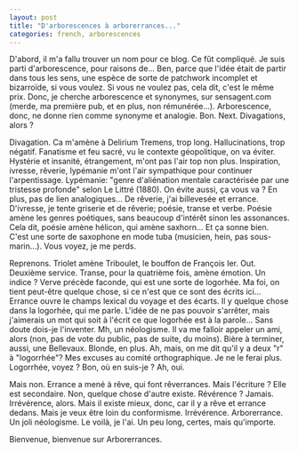 ```yaml
---
layout: post
title: "D'arborescences à arborerrances..."
categories: french, arborescences
---
```

  
D'abord, il m'a fallu trouver un nom pour ce blog. Ce fût compliqué. Je suis parti d'arborescence, pour raisons de... Ben, parce que l'idée était de partir dans tous les sens, une espèce de sorte de patchwork incomplet et bizarroïde, si vous voulez. Si vous ne voulez pas, cela dit, c'est le même prix. Donc, je cherche arborescence et synonymes, sur sensagent.com (merde, ma première pub, et en plus, non rémunérée...). Arborescence, donc, ne donne rien comme synonyme et analogie. Bon. Next. Divagations, alors ?  
  
Divagation. Ca m'amène à Delirium Tremens, trop long. Hallucinations, trop négatif. Fanatisme et feu sacré, vu le contexte géopolitique, on va éviter. Hystérie et insanité, étrangement, m'ont pas l'air top non plus. Inspiration, ivresse, rêverie, lypémanie m'ont l'air sympathique pour continuer l'arpentissage. Lypémanie: "genre d'aliénation mentale caractérisée par une tristesse profonde" selon Le Littré (1880). On évite aussi, ça vous va ? En plus, pas de lien analogiques... De rêverie, j'ai billevesée et errance. D'ivresse, je tente griserie et de rêverie; poésie, transe et verbe. Poésie amène les genres poétiques, sans beaucoup d'intérêt sinon les assonances. Cela dit, poésie amène hélicon, qui amène saxhorn... Et ça sonne bien. C'est une sorte de saxophone en mode tuba (musicien, hein, pas sous-marin...). Vous voyez, je me perds.  
  
Reprenons. Triolet amène Triboulet, le bouffon de François Ier. Out. Deuxième service. Transe, pour la quatrième fois, amène émotion. Un indice ? Verve précède faconde, qui est une sorte de logorhée. Ma foi, on tient peut-être quelque chose, si ce n'est que ce sont des écrits ici... Errance ouvre le champs lexical du voyage et des écarts. Il y quelque chose dans la logorhée, qui me parle. L'idée de ne pas pouvoir s'arrêter, mais j'aimerais un mot qui soit à l'écrit ce que logorhée est à la parole... Sans doute dois-je l'inventer. Mh, un néologisme. Il va me falloir appeler un ami, alors (non, pas de vote du public, pas de suite, du moins). Bière à terminer, aussi, une Bellevaux. Blonde, en plus. Ah, mais, on me dit qu'il y a deux "r" à "logorrhée"? Mes excuses au comité orthographique. Je ne le ferai plus. Logorrhée, voyez ? Bon, où en suis-je ? Ah, oui.  
  
Mais non. Errance a mené à rêve, qui font rêverrances. Mais l'écriture ? Elle est secondaire. Non, quelque chose d'autre existe. Révérence ? Jamais. Irrévérence, alors. Mais il existe mieux, donc, car il y a rêve et errance dedans. Mais je veux être loin du conformisme. Irrévérence. Arborerrance. Un joli néologisme. Le voilà, je l'ai. Un peu long, certes, mais qu'importe.  
  
Bienvenue, bienvenue sur Arborerrances.